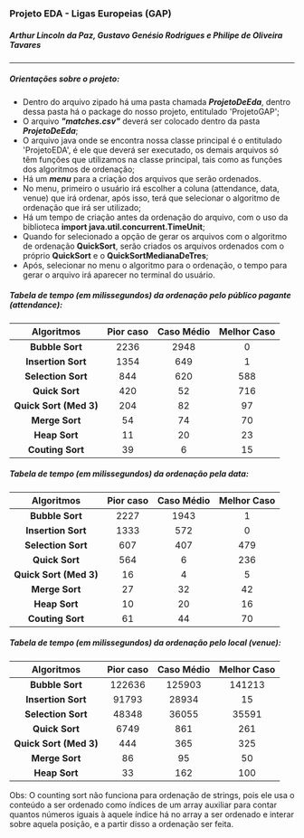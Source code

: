 ### Projeto EDA - Ligas Europeias (GAP)

#####  _Arthur Lincoln da Paz, Gustavo Genésio Rodrigues e Philipe de Oliveira Tavares_

---

##### Orientações sobre o projeto:

- Dentro do arquivo zipado há uma pasta chamada ***ProjetoDeEda***, dentro dessa pasta há o package do nosso projeto, entitulado 'ProjetoGAP';
- O arquivo ***"matches.csv"*** deverá ser colocado dentro da pasta ***ProjetoDeEda***;
- O arquivo java onde se encontra nossa classe principal é o entitulado 'ProjetoEDA', é ele que deverá ser executado, os demais
arquivos só têm funções que utilizamos na classe principal, tais como as funções dos algoritmos de ordenação;
- Há um ***menu*** para a criação dos arquivos que serão ordenados. 
- No menu, primeiro o usuário irá escolher a coluna (attendance, data, venue) que irá ordenar, após isso, terá que selecionar o algoritmo de ordenação que irá ser utilizado;
- Há um tempo de criação antes da ordenação do arquivo, com o uso da biblioteca **import java.util.concurrent.TimeUnit**;
- Quando for selecionado a opção de gerar os arquivos com o algoritmo de ordenação **QuickSort**, serão criados os arquivos ordenados com o próprio **QuickSort** e o **QuickSortMedianaDeTres**;
- Após, selecionar no menu o algoritmo para o ordenação, o tempo para gerar o arquivo irá aparecer no terminal do usuário.



##### Tabela de tempo (em milissegundos) da ordenação pelo público pagante (attendance):

|       Algoritmos       | Pior caso | Caso Médio | Melhor Caso |
| :--------------------: | :-------: | :--------: | :---------: |
|    **Bubble Sort**     |   2236    |    2948    |      0      |
|   **Insertion Sort**   |   1354    |    649     |      1      |
|   **Selection Sort**   |    844    |    620     |     588     |
|     **Quick Sort**     |    420    |     52     |     716     |
| **Quick Sort (Med 3)** |    204    |     82     |     97      |
|     **Merge Sort**     |    54     |     74     |     70      |
|     **Heap Sort**      |    11     |     20     |     23      |
|    **Couting Sort**    |    39     |     6      |     15      |



##### Tabela de tempo (em milissegundos) da ordenação pela data:

|       Algoritmos       | Pior caso | Caso Médio | Melhor Caso |
| :--------------------: | :-------: | :--------: | :---------: |
|    **Bubble Sort**     |   2227    |    1943    |      1      |
|   **Insertion Sort**   |   1333    |    572     |      0      |
|   **Selection Sort**   |    607    |    407     |     479     |
|     **Quick Sort**     |    564    |     6      |     236     |
| **Quick Sort (Med 3)** |    16     |     4      |      5      |
|     **Merge Sort**     |    27     |     32     |     42      |
|     **Heap Sort**      |    10     |     20     |     16      |
|    **Couting Sort**    |    61     |     44     |     70      |



##### Tabela de tempo (em milissegundos) da ordenação pelo local (venue):

|       Algoritmos       | Pior caso | Caso Médio | Melhor Caso |
| :--------------------: | :-------: | :--------: | :---------: |
|    **Bubble Sort**     |  122636   |   125903   |   141213    |
|   **Insertion Sort**   |   91793   |   28934    |     15      |
|   **Selection Sort**   |   48348   |   36055    |    35591    |
|     **Quick Sort**     |   6749    |    861     |     261     |
| **Quick Sort (Med 3)** |    444    |    365     |     325     |
|     **Merge Sort**     |    86     |     95     |     50      |
|     **Heap Sort**      |    33     |    162     |     100     |

Obs: O counting sort não funciona para ordenação de strings, pois ele usa o conteúdo a ser ordenado como índices de um array auxiliar para contar quantos números iguais à aquele índice há no array a ser ordenado e interar sobre aquela posição, e a partir disso a ordenação ser feita.

[^Criadores]: Arthur, Gustavo e Philipe (Estrutura de Dados 2022.1)
